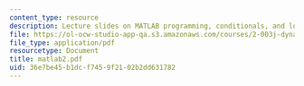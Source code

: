 ```yaml
---
content_type: resource
description: Lecture slides on MATLAB programming, conditionals, and loops.
file: https://ol-ocw-studio-app-qa.s3.amazonaws.com/courses/2-003j-dynamics-and-control-i-fall-2007/36e7be45b1dcf7459f2102b2dd631782_matlab2.pdf
file_type: application/pdf
resourcetype: Document
title: matlab2.pdf
uid: 36e7be45-b1dc-f745-9f21-02b2dd631782
---
```

